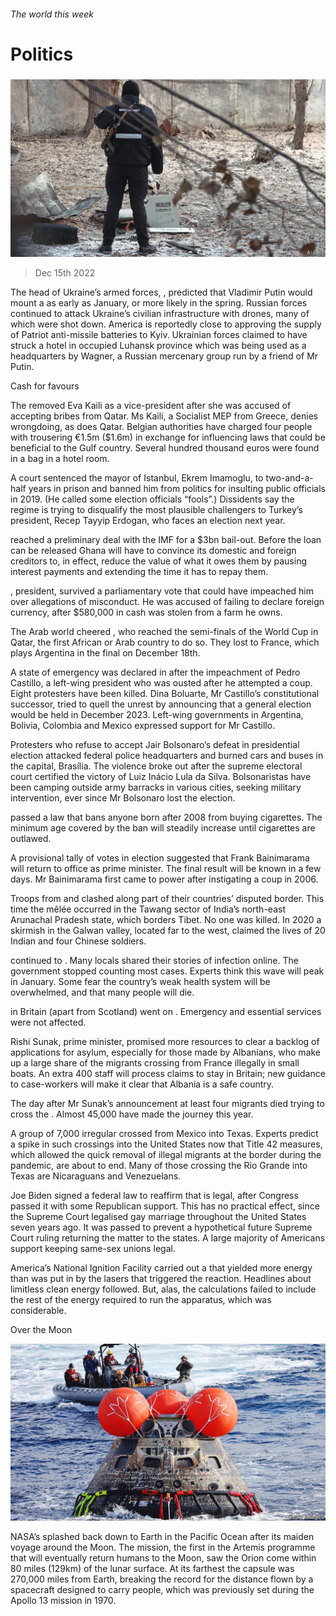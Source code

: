 ###### The world this week

# Politics 

#####  

![image](images/20221217_WWP004.jpg) 

> Dec 15th 2022 

The head of Ukraine’s armed forces, , predicted that Vladimir Putin would mount a  as early as January, or more likely in the spring. Russian forces continued to attack Ukraine’s civilian infrastructure with drones, many of which were shot down. America is reportedly close to approving the supply of Patriot anti-missile batteries to Kyiv. Ukrainian forces claimed to have struck a hotel in occupied Luhansk province which was being used as a headquarters by Wagner, a Russian mercenary group run by a friend of Mr Putin.

Cash for favours

The  removed Eva Kaili as a vice-president after she was accused of accepting bribes from Qatar. Ms Kaili, a Socialist MEP from Greece, denies wrongdoing, as does Qatar. Belgian authorities have charged four people with trousering €1.5m ($1.6m) in exchange for influencing laws that could be beneficial to the Gulf country. Several hundred thousand euros were found in a bag in a hotel room. 

A court sentenced the mayor of Istanbul, Ekrem Imamoglu, to two-and-a-half years in prison and banned him from politics for insulting public officials in 2019. (He called some election officials “fools”.) Dissidents say the regime is trying to disqualify the most plausible challengers to Turkey’s president, Recep Tayyip Erdogan, who faces an election next year.

 reached a preliminary deal with the IMF for a $3bn bail-out. Before the loan can be released Ghana will have to convince its domestic and foreign creditors to, in effect, reduce the value of what it owes them by pausing interest payments and extending the time it has to repay them.

,  president, survived a parliamentary vote that could have impeached him over allegations of misconduct. He was accused of failing to declare foreign currency, after $580,000 in cash was stolen from a farm he owns. 

The Arab world cheered , who reached the semi-finals of the World Cup in Qatar, the first African or Arab country to do so. They lost to France, which plays Argentina in the final on December 18th. 

A state of emergency was declared in  after the impeachment of Pedro Castillo, a left-wing president who was ousted after he attempted a coup. Eight protesters have been killed. Dina Boluarte, Mr Castillo’s constitutional successor, tried to quell the unrest by announcing that a general election would be held in December 2023. Left-wing governments in Argentina, Bolivia, Colombia and Mexico expressed support for Mr Castillo.

Protesters who refuse to accept Jair Bolsonaro’s defeat in  presidential election attacked federal police headquarters and burned cars and buses in the capital, Brasília. The violence broke out after the supreme electoral court certified the victory of Luiz Inácio Lula da Silva. Bolsonaristas have been camping outside army barracks in various cities, seeking military intervention, ever since Mr Bolsonaro lost the election. 

 passed a law that bans anyone born after 2008 from buying cigarettes. The minimum age covered by the ban will steadily increase until cigarettes are outlawed. 

A provisional tally of votes in election suggested that Frank Bainimarama will return to office as prime minister. The final result will be known in a few days. Mr Bainimarama first came to power after instigating a coup in 2006. 

Troops from  and  clashed along part of their countries’ disputed border. This time the mêlée occurred in the Tawang sector of India’s north-east Arunachal Pradesh state, which borders Tibet. No one was killed. In 2020 a skirmish in the Galwan valley, located far to the west, claimed the lives of 20 Indian and four Chinese soldiers. 

 continued to . Many locals shared their stories of infection online. The government stopped counting most cases. Experts think this wave will peak in January. Some fear the country’s weak health system will be overwhelmed, and that many people will die.

 in Britain (apart from Scotland) went on . Emergency and essential services were not affected. 

Rishi Sunak,  prime minister, promised more resources to clear a backlog of applications for asylum, especially for those made by Albanians, who make up a large share of the migrants crossing from France illegally in small boats. An extra 400 staff will process claims to stay in Britain; new guidance to case-workers will make it clear that Albania is a safe country. 

The day after Mr Sunak’s announcement at least four migrants died trying to cross the . Almost 45,000 have made the journey this year. 

A group of 7,000 irregular  crossed from Mexico into Texas. Experts predict a spike in such crossings into the United States now that Title 42 measures, which allowed the quick removal of illegal migrants at the border during the pandemic, are about to end. Many of those crossing the Rio Grande into Texas are Nicaraguans and Venezuelans. 

Joe Biden signed a federal law to reaffirm that  is legal, after Congress passed it with some Republican support. This has no practical effect, since the Supreme Court legalised gay marriage throughout the United States seven years ago. It was passed to prevent a hypothetical future Supreme Court ruling returning the matter to the states. A large majority of Americans support keeping same-sex unions legal. 

America’s National Ignition Facility carried out a  that yielded more energy than was put in by the lasers that triggered the reaction. Headlines about limitless clean energy followed. But, alas, the calculations failed to include the rest of the energy required to run the apparatus, which was considerable. 

Over the Moon

![image](images/20221217_WWP002.jpg) 


NASA’s  splashed back down to Earth in the Pacific Ocean after its maiden voyage around the Moon. The mission, the first in the Artemis programme that will eventually return humans to the Moon, saw the Orion come within 80 miles (129km) of the lunar surface. At its farthest the capsule was 270,000 miles from Earth, breaking the record for the distance flown by a spacecraft designed to carry people, which was previously set during the Apollo 13 mission in 1970. 

